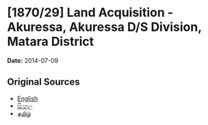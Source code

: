 # [1870/29] Land Acquisition - Akuressa, Akuressa D/S Division, Matara District

**Date:** 2014-07-09

## Original Sources

- [English](https://documents.gov.lk/view/extra-gazettes/2014/7/1870-29_E.pdf)
- [සිංහල](https://documents.gov.lk/view/extra-gazettes/2014/7/1870-29_S.pdf)
- [தமிழ்](https://documents.gov.lk/view/extra-gazettes/2014/7/1870-29_T.pdf)
